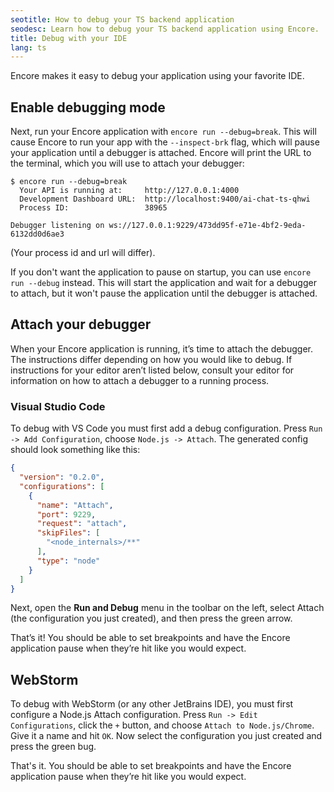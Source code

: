 ```yaml
---
seotitle: How to debug your TS backend application
seodesc: Learn how to debug your TS backend application using Encore.
title: Debug with your IDE
lang: ts
---
```


Encore makes it easy to debug your application using your favorite IDE. 

## Enable debugging mode
Next, run your Encore application with `encore run --debug=break`. This will cause Encore to run your app with the `--inspect-brk` flag, which will pause your application until a debugger is attached. Encore will print the URL to the terminal, which you will use to attach your debugger:

```shell
$ encore run --debug=break
  Your API is running at:     http://127.0.0.1:4000
  Development Dashboard URL:  http://localhost:9400/ai-chat-ts-qhwi
  Process ID:                 38965

Debugger listening on ws://127.0.0.1:9229/473dd95f-e71e-4bf2-9eda-6132dd0d6ae3
```

(Your process id and url will differ).

If you don't want the application to pause on startup, you can use `encore run --debug` instead. This will start the application and wait for a debugger to attach, but it won't pause the application until the debugger is attached.

## Attach your debugger
When your Encore application is running, it’s time to attach the debugger. The instructions differ depending on how you would like to debug. If instructions for your editor aren’t listed below, consult your editor for information on how to attach a debugger to a running process.

### Visual Studio Code
To debug with VS Code you must first add a debug configuration. Press `Run -> Add Configuration`, choose `Node.js -> Attach`. The generated config should look something like this:

```json
{
  "version": "0.2.0",
  "configurations": [
    {
      "name": "Attach",
      "port": 9229,
      "request": "attach",
      "skipFiles": [
        "<node_internals>/**"
      ],
      "type": "node"
    }
  ]
}
```

Next, open the **Run and Debug** menu in the toolbar on the left, select Attach (the configuration you just created), and then press the green arrow.

That’s it! You should be able to set breakpoints and have the Encore application pause when they’re hit like you would expect.

## WebStorm
To debug with WebStorm (or any other JetBrains IDE), you must first configure a Node.js Attach configuration. Press `Run -> Edit Configurations`, click the `+` button, and choose `Attach to Node.js/Chrome`. Give it a name and hit `OK`. 
Now select the configuration you just created and press the green bug.

That's it. You should be able to set breakpoints and have the Encore application pause when they’re hit like you would expect.

